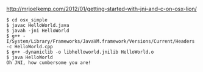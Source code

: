http://mrjoelkemp.com/2012/01/getting-started-with-jni-and-c-on-osx-lion/

```
$ cd osx_simple
$ javac HelloWorld.java
$ javah -jni HelloWorld
$ g++ -I/System/Library/Frameworks/JavaVM.framework/Versions/Current/Headers -c HelloWorld.cpp
$ g++ -dynamiclib -o libhelloworld.jnilib HelloWorld.o
$ java HelloWorld
Oh JNI, how cumbersome you are!
```
